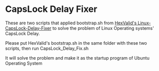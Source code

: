 # CapsLock Delay Fixer

These are two scripts that applied bootstrap.sh from [HexValid's Linux-CapsLock-Delay-Fixer](https://github.com/HexValid/Linux-CapsLock-Delay-Fixer.git) to solve the problem of Linux Operating systems' CapsLock Delay.

Please put HexValid's bootstrap.sh in the same folder with these two scripts, then run CapsLock_Delay_Fix.sh

It will solve the problem and make it as the startup program of Ubuntu Operating System